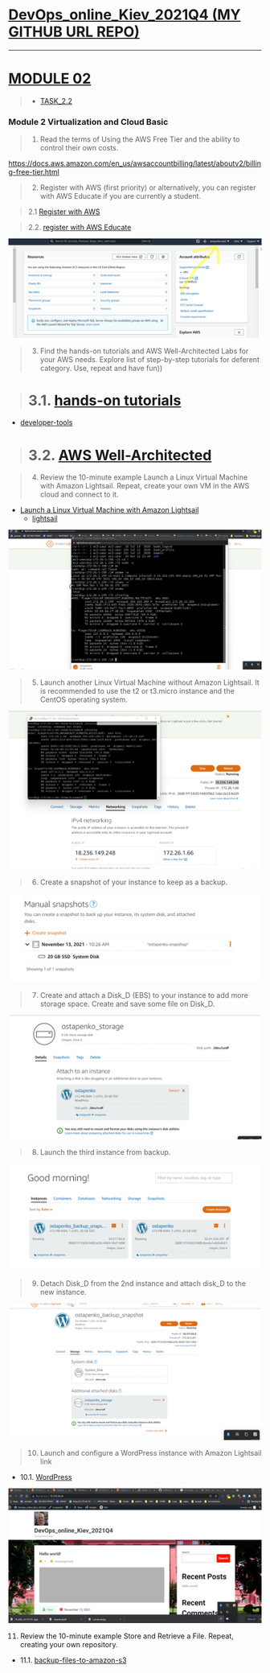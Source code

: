 
[DevOps_online_Kiev_2021Q4 (MY GITHUB URL REPO)](https://github.com/vasilkyiv/DevOps_online_Kiev_2021Q4.git)
=======================================

************************************************************************
[MODULE 02](https://github.com/vasilkyiv/DevOps_online_Kiev_2021Q4/tree/main/m2) 
===========================================================================
> - [TASK_2.2](https://github.com/vasilkyiv/DevOps_online_Kiev_2021Q4/tree/main/m2)

### Module 2 Virtualization and Cloud Basic

> 1. Read the terms of Using the AWS Free Tier and the ability to control their own costs.

https://docs.aws.amazon.com/en_us/awsaccountbilling/latest/aboutv2/billing-free-tier.html

> 2. Register with AWS (first priority) or alternatively, you can register with AWS Educate if you are currently a student.

> 2.1 [Register with AWS](https://portal.aws.amazon.com/billing/signup?redirect_url=https%3A%2F%2Faws.amazon.com%2Fregistration-confirmation#/start)

> 2.2. [register with AWS Educate](https://aws.amazon.com/education/awseducate/?nc1=h_ls)

[![*Report in screenshots*](shreenshot/1.png?raw=true)](https://github.com/vasilkyiv/DevOps_online_Kiev_2021Q4/tree/main/m2/task2.1/shreenshot/1.png)

> 3. Find the hands-on tutorials and AWS Well-Architected Labs for your AWS needs. Explore list of step-by-step tutorials for deferent category. Use, repeat and have fun))

># 3.1. [hands-on tutorials](https://aws.amazon.com/getting-started/hands-on/?awsf.getting-started-category=category%23compute&awsf.getting-started-content-type=content-type%23hands-on&?e=gs2020&p=gsrc&awsf.getting-started-level=level%23300&getting-started-all.sort-by=item.additionalFields.sortOrder&getting-started-all.sort-order=asc)

- [developer-tools](https://aws.amazon.com/ru/products/developer-tools/)

># 3.2. [AWS Well-Architected](https://www.wellarchitectedlabs.com/) 

> 4. Review the 10-minute example Launch a Linux Virtual Machine with Amazon Lightsail. Repeat, create your own VM in the AWS cloud and connect to it.

- [Launch a Linux Virtual Machine with Amazon Lightsail](https://www.youtube.com/watch?v=e_AmFP1jhNo)
    - [lightsail](https://aws.amazon.com/ru/lightsail/)

[![*Report in screenshots*](shreenshot/2.png?raw=true)](https://github.com/vasilkyiv/DevOps_online_Kiev_2021Q4/tree/main/m2/task2.2/shreenshot/2.png)

> 5. Launch another Linux Virtual Machine without Amazon Lightsail. It is recommended to use the t2 or t3.micro instance and the CentOS operating system.

 [![*Report in screenshots*](shreenshot/3.png?raw=true)](https://github.com/vasilkyiv/DevOps_online_Kiev_2021Q4/tree/main/m2/task2.2/shreenshot/3.png)

> 6. Create a snapshot of your instance to keep as a backup.

[![*Report in screenshots*](shreenshot/4.png?raw=true)](https://github.com/vasilkyiv/DevOps_online_Kiev_2021Q4/tree/main/m2/task2.2/shreenshot/4.png)

> 7. Create and attach a Disk_D (EBS) to your instance to add more storage space. Create and save some file on Disk_D.

[![*Report in screenshots*](shreenshot/5.png?raw=true)](https://github.com/vasilkyiv/DevOps_online_Kiev_2021Q4/tree/main/m2/task2.2/shreenshot/5.png)

> 8. Launch the third instance from backup.

[![*Report in screenshots*](shreenshot/6.png?raw=true)](https://github.com/vasilkyiv/DevOps_online_Kiev_2021Q4/tree/main/m2/task2.2/shreenshot/6.png)

> 9. Detach Disk_D from the 2nd instance and attach disk_D to the new instance.

[![*Report in screenshots*](shreenshot/7.png?raw=true)](https://github.com/vasilkyiv/DevOps_online_Kiev_2021Q4/tree/main/m2/task2.2/shreenshot/7.png)

> 10. Launch and configure a WordPress instance with Amazon Lightsail link

 - 10.1. [WordPress](https://aws.amazon.com/getting-started/hands-on/launch-a-wordpress-website/?trk=gs_card)

[![*Report in screenshots*](shreenshot/8.png?raw=true)](https://github.com/vasilkyiv/DevOps_online_Kiev_2021Q4/tree/main/m2/task2.2/shreenshot/8.png)

11. Review the 10-minute example Store and Retrieve a File. Repeat, creating your own repository.

 - 11.1. [backup-files-to-amazon-s3](https://aws.amazon.com/getting-started/hands-on/backup-files-to-amazon-s3/)